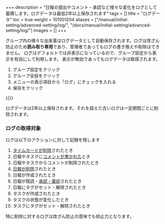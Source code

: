 +++
description = "日報の提出やコメント・承認など様々な変化をログとして蓄積します。ログデータは最低2年以上保存されます"
tags = []
title = "ログデータ"
toc = true
weight = 101001204
aliases = ["/manual/initial-setting/advanced-setting/log/", "/docs/manual/initial-setting/advanced-setting/log/"]
images = []
+++


グループ内の様々な出来事はログデータとして自動保存されます。ログは改ざん防止のため**読み取り専用**であり、管理者であってもログの書き換えや削除はできません。
ログはデフォルトでは非表示になっているので、グループ設定から表示を有効にして利用します。
表示が無効であってもログデータは取得されます。

1. グループ設定をクリック
1. グループ全般をクリック
1. メニューの表示項目から「ログ」にチェックを入れる
1. 保存をクリック

{{<appscreen filename="logging" title="ログ画面はデフォルトで非表示です。設定からログのチェックを入れて使います">}}

ログデータは2年以上保存されます。それを超えた古いログは一定期間ごとに削除されます。

### ログの取得対象

ログは以下のアクションに対して記録を残します

1. [タイムカードが削除](/docs/manual/remove/timecard/)されたとき
1. 日報やタスクに[コメントが書かれた](/docs/manual/read-report/comment/)とき
1. 日報やタスクからコメントが削除されたとき
1. [日報が削除](/docs/manual/remove/report/)されたとき
1. 日報が作成されたとき
1. 日報が既読・[承認・棄却](/docs/manual/read-report/state/)されたとき
1. 日報にタグがセット・解除されたとき
1. タスクが作成されたとき
1. タスクの状態が変化したとき
1. タスクにタグがセット・解除されたとき

特に削除に対するログは改ざん防止の意味でも抑止力となります。
